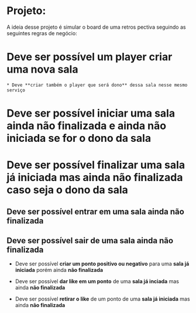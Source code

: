 # Projeto:
A ideia desse projeto é simular o board de uma retros pectiva seguindo as seguintes regras de negócio:

# Deve ser possível um player **criar uma nova sala**
    * Deve **criar também o player que será dono** dessa sala nesse mesmo serviço

# Deve ser possível **iniciar uma sala** ainda **não finalizada** e ainda **não iniciada** se for o **dono da sala**

# Deve ser possível **finalizar uma sala** já **iniciada** mas ainda **não finalizada** caso seja o **dono da sala**

## Deve ser possível **entrar em uma sala** ainda **não finalizada**

## Deve ser possível **sair de uma sala** ainda **não finalizada**
    
* Deve ser possível **criar um ponto positivo ou negativo** para uma **sala já iniciada** porém ainda **não finalizada**

* Deve ser possível **dar like em um ponto** de uma **sala já inciada** mas ainda **não finalizada**

* Deve ser possível **retirar o like** de um ponto de uma **sala já iniciada** mas ainda **não finalizada**
